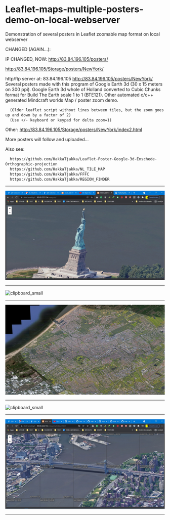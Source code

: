# Leaflet-maps-multiple-posters-demo-on-local-webserver
Demonstration of several posters in Leaflet zoomable map format on local webserver

CHANGED (AGAIN...):

IP CHANGED, NOW: http://83.84.196.105/posters/


http://83.84.196.105/Storage/posters/NewYork/

http/ftp server at: 83.84.196.105
http://83.84.196.105/posters/NewYork/
Several posters made with this program of Google Earth 3d (30 x 15 meters on 300 ppi).
Google Earth 3d whole of Holland converted to Cubic Chunks format for Build The Earth scale 1 to 1 (BTE121).
Other automated c/c++ generated Mindcraft worlds
Map / poster zoom demo.


      (Older leaflet script without lines between tiles, but the zoom goes up and down by a factor of 2)
      (Use +/- keyboard or keypad for delta zoom=1)

Other: http://83.84.196.105/Storage/posters/NewYork/index2.html

More posters will follow and uploaded...

Also see:

      https://github.com/HakkaTjakka/Leaflet-Poster-Google-3d-Enschede-Orthographic-projection
      https://github.com/HakkaTjakka/NL_TILE_MAP
      https://github.com/HakkaTjakka/FFFC
      https://github.com/HakkaTjakka/REGION_FINDER

***
![clipboard_small](https://github.com/HakkaTjakka/Leaflet-maps-multiple-posters-demo-on-local-webserver/blob/main/poster2.jpg)
***
![clipboard_small](https://github.com/HakkaTjakka/Leaflet-maps-multiple-posters-demo-on-local-webserver/blob/main/Clipboard.jpg)
***
![clipboard_small](https://github.com/HakkaTjakka/Leaflet-maps-multiple-posters-demo-on-local-webserver/blob/main/Clipboard_2.5_percent.jpg)
***
![clipboard_small](https://github.com/HakkaTjakka/Leaflet-maps-multiple-posters-demo-on-local-webserver/blob/main/Clipboard_2.5percent.jpg)
***
![clipboard_small](https://github.com/HakkaTjakka/Leaflet-maps-multiple-posters-demo-on-local-webserver/blob/main/poster.jpg)
***

